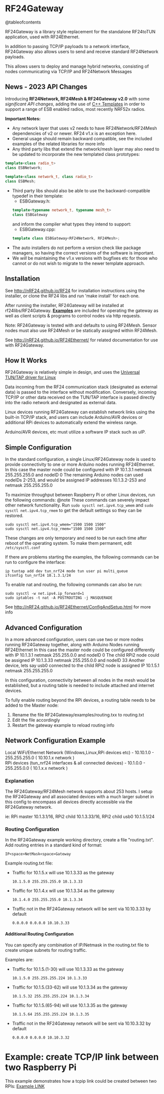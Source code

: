 # RF24Gateway

@tableofcontents

RF24Gateway is a library style replacement for the standalone RF24toTUN application, used with RF24Ethernet.

In addition to passing TCP/IP payloads to a network interface, RF24Gateway also allows users to send and receive
standard RF24Network payloads.

This allows users to deploy and manage hybrid networks, consisting of nodes communicating via TCP/IP and RF24Network Messages

## News - 2023 API Changes

Introducing **RF24Network, RF24Mesh & RF24Gateway v2.0** with some *significant API changes*, adding the use of [C++ Templates](https://cplusplus.com/doc/oldtutorial/templates/)
in order to support a range of ESB enabled radios, most recently NRF52x radios.

**Important Notes:**
- Any network layer that uses v2 needs to have RF24Network/RF24Mesh dependencies of v2 or newer. RF24 v1.x is an exception here.
- General usage should remain backward compatible, see the included examples of the related libraries for more info
- Any third party libs that extend the network/mesh layer may also need to be updated to incorporate the new templated class prototypes:
```cpp
template<class radio_t>
class ESBNetwork;
  
template<class network_t, class radio_t>
class ESBMesh;
```
- Third party libs should also be able to use the backward-compatible typedef in their template:
  - ESBGateway.h:
  ```cpp
  template<typename network_t, typename mesh_t>
  class ESBGateway
  ```
  and inform the compiler what types they intend to support:
  - ESBGateway.cpp:
  ```cpp
  template class ESBGateway<RF24Network, RF24Mesh>;
  ```  
- The auto installers do not perform a version check like package managers, so having the correct versions of the software is important.
- We *will* be maintaining the v1.x versions with bugfixes etc for those who cannot or do not wish to migrate to the newer template approach.

## Installation

See http://nRF24.github.io/RF24 for installation instructions using the installer, or clone the RF24 libs and run 'make install' for each one.

After running the installer, RF24Gateway will be installed at rf24libs/RF24Gateway. [**Examples**](examples.html) are included for operating the gateway
as well as client scripts & programs to control nodes via http requests.

Note: RF24Gateway is tested with and defaults to using RF24Mesh. Sensor nodes must also use RF24Mesh or be statically assigned within RF24Mesh.

See http://nRF24.github.io/RF24Ethernet/ for related documentation for use with RF24Gateway.

## How It Works

RF24Gateway is relatively simple in design, and uses the [Universal TUN/TAP driver for Linux](https://www.kernel.org/doc/Documentation/networking/tuntap.txt)

Data incoming from the RF24 communication stack (designated as external data) is passed to the interface without modification. Conversely, incoming TCP/IP or other data
received on the TUN/TAP interface is passed directly into the radio network and designated as external data.

Linux devices running RF24Gateway can establish network links using the built-in TCP/IP stack, and users can include Arduino/AVR devices or additional RPi devices to automatically
extend the wireless range.

Arduino/AVR devices, etc must utilize a software IP stack such as uIP.

## Simple Configuration

In the standard configuration, a single Linux/RF24Gateway node is used to provide connectivity to one or more
Arduino nodes running RF24Ethernet.
In this case the master node could be configured with IP 10.1.3.1 netmask 255.255.255.0 and nodeID 0
The remaining Arduino nodes can used nodeIDs 2-253, and would be assigned IP addresses 10.1.3.2-253 and netmask 255.255.255.0

To maximize throughput between Raspberry Pi or other Linux devices, run the following commands:
@note These commands can severely impact other network functionality. Run `sudo sysctl net.ipv4.tcp_wmem` and `sudo sysctl net.ipv4.tcp_rmem` to get the default settings so they can be restored.

```shell
sudo sysctl net.ipv4.tcp_wmem="1500 1500 1500"
sudo sysctl net.ipv4.tcp_rmem="1500 1500 1500"
```
These changes are only temporary and need to be run each time after reboot of the operating system. To make them permanent, edit `/etc/sysctl.conf`


If there are problems starting the examples, the following commands can be run to configure the interface:

```shell
ip tuntap add dev tun_nrf24 mode tun user pi multi_queue
ifconfig tun_nrf24 10.1.3.1/24
```

To enable nat and routing, the following commands can also be run:

```shell
sudo sysctl -w net.ipv4.ip_forward=1
sudo iptables -t nat -A POSTROUTING -j MASQUERADE
```

See http://nRF24.github.io/RF24Ethernet/ConfigAndSetup.html for more info

## Advanced Configuration

In a more advanced configuration, users can use two or more nodes running RF24Gateway together, along with Arduino Nodes
running RF24Ethernet
In this case the master node could be configured differently with IP 10.1.3.1 netmask 255.255.0.0 and nodeID 0
The child RPi2 node could be assigned IP 10.1.3.33 netmask 255.255.0.0 and nodeID 33
Another device, lets say usb0 connected to the child RPi2 node is assigned IP 10.1.5.1 netmask 255.255.255.0

In this configuration, connectivity between all nodes in the mesh would be established, but a routing table is
needed to include attached and internet devices.

To fully enable routing beyond the RPi devices, a routing table needs to be added to the Master node:

1. Rename the file RF24Gateway/examples/routing.txx to routing.txt
2. Edit the file accordingly
3. Restart the gateway example to reload routing info

## Network Configuration Example

Local WiFi/Ethernet Network (Windows,Linux,RPi devices etc) - 10.10.1.0 - 255.255.255.0 ( 10.10.1.x network ) <br>
RPi devices (tun_nrf24 interfaces & all connected devices) - 10.1.0.0 - 255.255.0.0 ( 10.1.x.x network )

### Explanation

The RF24Gateway/RF24Mesh network supports about 253 hosts. I setup the RF24Gateway and all associated
devices with a much larger subnet in this config to encompass all devices directly accessible via the RF24Gateway network.

ie: RPi master 10.1.3.1/16, RPi2 child 10.1.3.33/16, RPi2 child usb0 10.1.5.1/24

### Routing Configuration

In the RF24Gateway example working directory, create a file "routing.txt".
Add routing entries in a standard kind of format:

```text
IP<space>NetMask<space>Gateway
```

Example routing.txt file:

- Traffic for 10.1.5.x will use 10.1.3.33 as the gateway

   ```text
   10.1.5.0 255.255.255.0 10.1.3.33
   ```

- Traffic for 10.1.4.x will use 10.1.3.34 as the gateway

   ```text
   10.1.4.0 255.255.255.0 10.1.3.34
   ```

- Traffic not in the RF24Gateway network will be sent via 10.10.3.33 by default

   ```text
   0.0.0.0 0.0.0.0 10.10.3.33
   ```

#### Additional Routing Configuration

You can specify any combination of IP/Netmask in the routing.txt file to create unique subnets for routing traffic.

Examples are:

- Traffic for 10.1.5.(1-30) will use 10.1.3.33 as the gateway

   ```text
   10.1.5.0 255.255.255.224 10.1.3.33
   ```

- Traffic for 10.1.5.(33-62) will use 10.1.3.34 as the gateway

   ```text
   10.1.5.32 255.255.255.224 10.1.3.34
   ```

- Traffic for 10.1.5.(65-94) will use 10.1.3.35 as the gateway

   ```text
   10.1.5.64 255.255.255.224 10.1.3.35
   ```

- Traffic not in the RF24Gateway network will be sent via 10.10.3.32 by default

   ```text
   0.0.0.0 0.0.0.0 10.10.3.32
   ```

# Example: create TCP/IP link between two Raspberry Pi

This example demonstrates how a tcpip link could be created between two RPIs: [Example LINK](md_docs_2rpi__tcpip__link.html)
